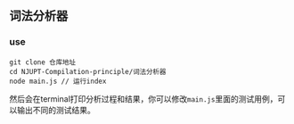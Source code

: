 ## 词法分析器

### use
```
git clone 仓库地址
cd NJUPT-Compilation-principle/词法分析器
node main.js // 运行index
```
然后会在terminal打印分析过程和结果，你可以修改`main.js`里面的测试用例，可以输出不同的测试结果。